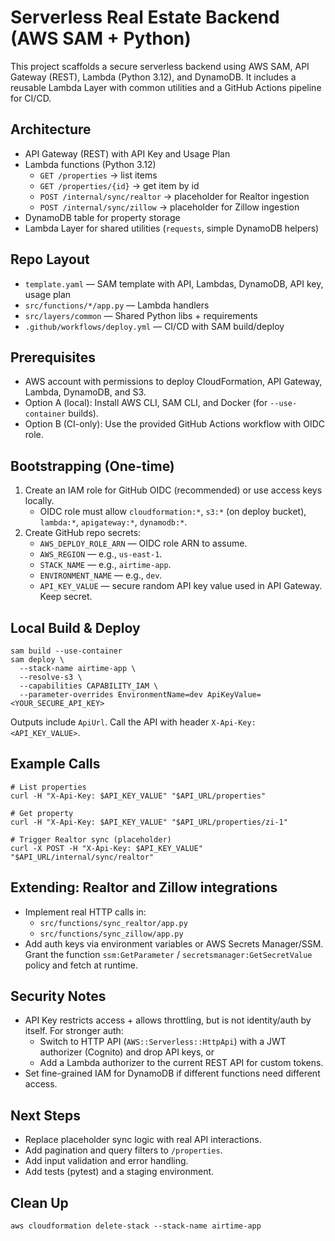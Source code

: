 # Serverless Real Estate Backend (AWS SAM + Python)

This project scaffolds a secure serverless backend using AWS SAM, API Gateway (REST), Lambda (Python 3.12), and DynamoDB. It includes a reusable Lambda Layer with common utilities and a GitHub Actions pipeline for CI/CD.

## Architecture
- API Gateway (REST) with API Key and Usage Plan
- Lambda functions (Python 3.12)
  - `GET /properties` → list items
  - `GET /properties/{id}` → get item by id
  - `POST /internal/sync/realtor` → placeholder for Realtor ingestion
  - `POST /internal/sync/zillow` → placeholder for Zillow ingestion
- DynamoDB table for property storage
- Lambda Layer for shared utilities (`requests`, simple DynamoDB helpers)

## Repo Layout
- `template.yaml` — SAM template with API, Lambdas, DynamoDB, API key, usage plan
- `src/functions/*/app.py` — Lambda handlers
- `src/layers/common` — Shared Python libs + requirements
- `.github/workflows/deploy.yml` — CI/CD with SAM build/deploy

## Prerequisites
- AWS account with permissions to deploy CloudFormation, API Gateway, Lambda, DynamoDB, and S3.
- Option A (local): Install AWS CLI, SAM CLI, and Docker (for `--use-container` builds).
- Option B (CI-only): Use the provided GitHub Actions workflow with OIDC role.

## Bootstrapping (One-time)
1. Create an IAM role for GitHub OIDC (recommended) or use access keys locally.
   - OIDC role must allow `cloudformation:*`, `s3:*` (on deploy bucket), `lambda:*`, `apigateway:*`, `dynamodb:*`.
2. Create GitHub repo secrets:
   - `AWS_DEPLOY_ROLE_ARN` — OIDC role ARN to assume.
   - `AWS_REGION` — e.g., `us-east-1`.
   - `STACK_NAME` — e.g., `airtime-app`.
   - `ENVIRONMENT_NAME` — e.g., `dev`.
   - `API_KEY_VALUE` — secure random API key value used in API Gateway. Keep secret.

## Local Build & Deploy
```
sam build --use-container
sam deploy \
  --stack-name airtime-app \
  --resolve-s3 \
  --capabilities CAPABILITY_IAM \
  --parameter-overrides EnvironmentName=dev ApiKeyValue=<YOUR_SECURE_API_KEY>
```

Outputs include `ApiUrl`. Call the API with header `X-Api-Key: <API_KEY_VALUE>`.

## Example Calls
```
# List properties
curl -H "X-Api-Key: $API_KEY_VALUE" "$API_URL/properties"

# Get property
curl -H "X-Api-Key: $API_KEY_VALUE" "$API_URL/properties/zi-1"

# Trigger Realtor sync (placeholder)
curl -X POST -H "X-Api-Key: $API_KEY_VALUE" "$API_URL/internal/sync/realtor"
```

## Extending: Realtor and Zillow integrations
- Implement real HTTP calls in:
  - `src/functions/sync_realtor/app.py`
  - `src/functions/sync_zillow/app.py`
- Add auth keys via environment variables or AWS Secrets Manager/SSM. Grant the function `ssm:GetParameter` / `secretsmanager:GetSecretValue` policy and fetch at runtime.

## Security Notes
- API Key restricts access + allows throttling, but is not identity/auth by itself. For stronger auth:
  - Switch to HTTP API (`AWS::Serverless::HttpApi`) with a JWT authorizer (Cognito) and drop API keys, or
  - Add a Lambda authorizer to the current REST API for custom tokens.
- Set fine-grained IAM for DynamoDB if different functions need different access.

## Next Steps
- Replace placeholder sync logic with real API interactions.
- Add pagination and query filters to `/properties`.
- Add input validation and error handling.
- Add tests (pytest) and a staging environment.

## Clean Up
```
aws cloudformation delete-stack --stack-name airtime-app
```

